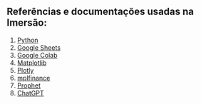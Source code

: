 <h2>Referências e documentações usadas na Imersão:</h2>


1. [Python](https://docs.python.org/3/) <br>
2. [Google Sheets](https://support.google.com/docs/topic/1361471?hl=pt-BR&sjid=8950227482722676914-SA) <br>
3. [Google Colab](https://colab.research.google.com/notebooks/welcome.ipynb?hl=pt-BR) <br>
4. [Matplotlib](https://matplotlib.org/stable/users/index.html) <br>
5. [Plotly](https://plotly.com/python/getting-started/) <br>
6. [mplfinance](https://pypi.org/project/mplfinance/) <br>
7. [Prophet](https://facebook.github.io/prophet/docs/quick_start.html) <br>
8. [ChatGPT](https://chat.openai.com/)
